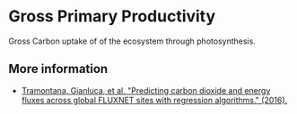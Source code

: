 # Gross Primary Productivity

Gross Carbon uptake of of the ecosystem through photosynthesis.

## More information

- [Tramontana, Gianluca, et al. "Predicting carbon dioxide and energy fluxes across global FLUXNET sites with regression algorithms." (2016).](https://doi.org/10.5194/bg-13-4291-2016)
